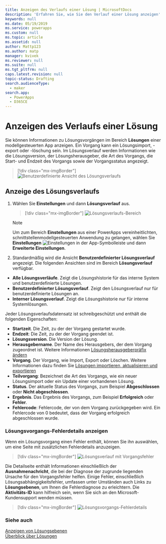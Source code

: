 ```yaml
---
title: Anzeigen des Verlaufs einer Lösung | MicrosoftDocs
description: 'Erfahren Sie, wie Sie den Verlauf einer Lösung anzeigen'
keywords: null
ms.date: 05/19/2019
ms.service: powerapps
ms.custom: null
ms.topic: article
ms.assetid: null
author: Mattp123
ms.author: matp
manager: kvivek
ms.reviewer: null
ms.suite: null
ms.tgt_pltfrm: null
caps.latest.revision: null
topic-status: Drafting
search.audienceType:
  - maker
search.app:
  - PowerApps
  - D365CE
---
```


# <a name="view-the-history-of-a-solution"></a>Anzeigen des Verlaufs einer Lösung
Sie können Informationen zu Lösungsvorgängen im Bereich **Lösungen** einer modellgesteuerten App anzeigen. Ein Vorgang kann ein Lösungsimport, -export oder -löschung sein. Im Lösungsverlauf werden Informationen wie die Lösungsversion, der Lösungsherausgeber, die Art des Vorgangs, die Start- und Endzeit des Vorgangs sowie der Vorgangsstatus angezeigt.

> [!div class="mx-imgBorder"] 
> ![](media/solutions-history-custom-view.png "Benutzerdefinierte Ansicht des Lösungsverlaufs")

## <a name="view-solution-history"></a>Anzeige des Lösungsverlaufs
1. Wählen Sie **Einstellungen** und dann **Lösungsverlauf** aus.

     > [!div class="mx-imgBorder"] 
     > ![](media/solution-history-sitemap.png "Lösungsverlaufs-Bereich")

     > [!NOTE]
     > Um zum Bereich **Einstellungen** aus einer PowerApps vereinheitlichten, schnittstellenmodellgesteuerten Anwendung zu gelangen, wählen Sie **Einstellungen** ![Einstellungen](../model-driven-apps/media/powerapps-gear.png) in der App-Symbolleiste und dann **Erweiterte Einstellungen**. 

2. Standardmäßig wird die Ansicht **Benutzerdefinierter Lösungsverlauf** angezeigt. Die folgenden Ansichten sind im Bereich **Lösungsverlauf** verfügbar. 
- **Alle Lösungsverläufe**. Zeigt die Lösungshistorie für das interne System und benutzerdefinierte Lösungen. 
- **Benutzerdefinierter Lösungsverlauf**. Zeigt den Lösungsverlauf nur für benutzerdefinierte Lösungen an. 
- **Interner Lösungsverlauf**. Zeigt die Lösungshistorie nur für interne Systemlösungen. 

Jeder Lösungsverlaufsdatensatz ist schreibgeschützt und enthält die folgenden Eigenschaften: 
- **Startzeit**. Die Zeit, zu der der Vorgang gestartet wurde. 
- **Endzeit**: Die Zeit, zu der der Vorgang geendet ist. 
- **Lösungsversion**. Die Version der Lösung. 
- **Herausgebername**. Der Name des Herausgebers, der dem Vorgang zugeordnet ist. Weitere Informationen [Lösungsherausgeberpräfix ändern](change-solution-publisher-prefix.md)  
- **Vorgang**. Der Vorgang, wie Import, Export oder Löschen. Weitere Informationen dazu finden Sie [Lösungen importieren, aktualisieren und exportieren](import-update-export-solutions.md)
- **Teilvorgang**: Bezeichnet die Art des Vorgangs, wie ein neuer Lösungsimport oder ein Update einer vorhandenen Lösung. 
- **Status**. Der aktuelle Status des Vorgangs, zum Beispiel **Abgeschlossen** oder **Nicht abgeschlossen**. 
- **Ergebnis**. Das Ergebnis des Vorgangs, zum Beispiel **Erfolgreich** oder **Fehler**. 
- **Fehlercode**: Fehlercode, der von dem Vorgang zurückgegeben wird. Ein Fehlercode von 0 bedeutet, dass der Vorgang erfolgreich abgeschlossen wurde. 

### <a name="view-solution-operation-error-details"></a>Lösungsvorgangs-Fehlerdetails anzeigen 
Wenn ein Lösungsvorgang einen Fehler enthält, können Sie ihn auswählen, um eine Seite mit zusätzlichen Fehlerdetails anzuzeigen. 

> [!div class="mx-imgBorder"] 
> ![](media/solution-history-with-failure.png "Lösungsverlauf mit Vorgangsfehler")

Die Detailseite enthält Informationen einschließlich der **Ausnahmenachricht**, die bei der Diagnose der zugrunde liegenden Ursache für den Vorgangsfehler helfen. Einige Fehler, einschließlich Lösungsabhängigkeitsfehler, umfassen unter Umständen auch Links zu **Lösungsebenen**, um Ihnen die Fehlerdiagnose zu erleichtern. Die **Aktivitäts-ID** kann hilfreich sein, wenn Sie sich an den Microsoft-Kundensupport wenden müssen. 

> [!div class="mx-imgBorder"] 
> ![](media/solution-history-error-details.png "Lösungsvorgangs-Fehlerdetails")

### <a name="see-also"></a>Siehe auch
[Anzeigen von Lösungsebenen](solution-layers.md)  <br />
[Überblick über Lösungen](solutions-overview.md) 



